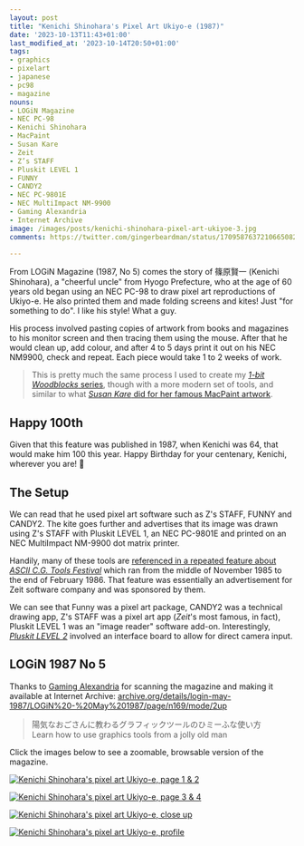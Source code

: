 ```yaml
---
layout: post
title: "Kenichi Shinohara's Pixel Art Ukiyo-e (1987)"
date: '2023-10-13T11:43+01:00'
last_modified_at: '2023-10-14T20:50+01:00'
tags:
- graphics
- pixelart
- japanese
- pc98
- magazine
nouns:
- LOGiN Magazine
- NEC PC-98
- Kenichi Shinohara
- MacPaint
- Susan Kare
- Zeit
- Z’s STAFF
- Pluskit LEVEL 1
- FUNNY
- CANDY2
- NEC PC-9801E
- NEC MultiImpact NM-9900
- Gaming Alexandria
- Internet Archive
image: /images/posts/kenichi-shinohara-pixel-art-ukiyoe-3.jpg
comments: https://twitter.com/gingerbeardman/status/1709587637210665082

---
```


From LOGiN Magazine (1987, No 5) comes the story of 篠原賢一 (Kenichi Shinohara), a "cheerful uncle" from Hyogo Prefecture, who at the age of 60 years old began using an NEC PC-98 to draw pixel art reproductions of Ukiyo-e. He also printed them and made folding screens and kites! Just "for something to do". I like his style! What a guy.

His process involved pasting copies of artwork from books and magazines to his monitor screen and then tracing them using the mouse. After that he would clean up, add colour, and after 4 to 5 days print it out on his NEC NM9900, check and repeat. Each piece would take 1 to 2 weeks of work.

> This is pretty much the same process I used to create my [*1-bit Woodblocks* series](/tag/1bitwoodblocks/), though with a more modern set of tools, and similar to what [*Susan Kare* did for her famous MacPaint artwork](https://www.folklore.org/StoryView.py?project=Macintosh&story=MacPaint_Gallery.txt).

## Happy 100th

Given that this feature was published in 1987, when Kenichi was 64, that would make him 100 this year. Happy Birthday for your centenary, Kenichi, wherever you are! 🎂

## The Setup

We can read that he used pixel art software such as Z's STAFF, FUNNY and CANDY2. The kite goes further and advertises that its image was drawn using Z's STAFF with Pluskit LEVEL 1, an NEC PC-9801E and printed on an NEC MultiImpact NM-9900 dot matrix printer. 

Handily, many of these tools are [referenced in a repeated feature about *ASCII C.G. Tools Festival*](https://archive.org/details/login-march-1986/LOGiN%20-%20March%201986/page/n103/mode/1up) which ran from the middle of November 1985 to the end of February 1986. That feature was essentially an advertisement for Zeit software company and was sponsored by them. 

We can see that Funny was a pixel art package, CANDY2 was a technical drawing app, Z's STAFF was a pixel art app (*Zeit*'s most famous, in fact), Pluskit LEVEL 1 was an "image reader" software add-on. Interestingly, [*Pluskit LEVEL 2*](https://archive.org/details/logi-n-october-1986-raw-scans/LOGiN%20-%20October%201986/page/n458/mode/1up) involved an interface board to allow for direct camera input.

## LOGiN 1987 No 5

Thanks to [Gaming Alexandria](https://www.gamingalexandria.com/wp/magazines/) for scanning the magazine and making it available at Internet Archive: [archive.org/details/login-may-1987/LOGiN%20-%20May%201987/page/n169/mode/2up](https://archive.org/details/login-may-1987/LOGiN%20-%20May%201987/page/n169/mode/2up)

> 陽気なおごさんに教わるグラフィックツールのひミーふな使い方  
> Learn how to use graphics tools from a jolly old man

Click the images below to see a zoomable, browsable version of the magazine.

[![Kenichi Shinohara's pixel art Ukiyo-e, page 1 & 2](https://cdn.gingerbeardman.com/images/posts/kenichi-shinohara-pixel-art-ukiyoe-1.jpg)](https://archive.org/details/login-may-1987/LOGiN%20-%20May%201987/page/n169/mode/2up)

[![Kenichi Shinohara's pixel art Ukiyo-e, page 3 & 4](https://cdn.gingerbeardman.com/images/posts/kenichi-shinohara-pixel-art-ukiyoe-2.jpg)](https://archive.org/details/login-may-1987/LOGiN%20-%20May%201987/page/n171/mode/2up)

[![Kenichi Shinohara's pixel art Ukiyo-e, close up](https://cdn.gingerbeardman.com/images/posts/kenichi-shinohara-pixel-art-ukiyoe-3.jpg)](https://archive.org/details/login-may-1987/LOGiN%20-%20May%201987/page/n171/mode/2up)

[![Kenichi Shinohara's pixel art Ukiyo-e, profile](https://cdn.gingerbeardman.com/images/posts/kenichi-shinohara-pixel-art-ukiyoe-4.jpg)](https://archive.org/details/login-may-1987/LOGiN%20-%20May%201987/page/n171/mode/2up)
